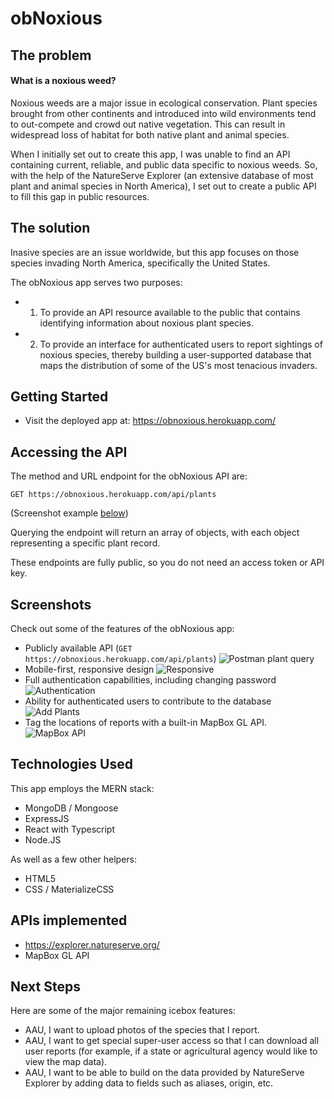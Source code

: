 # obNoxious

## The problem

#### What is a noxious weed? 

Noxious weeds are a major issue in ecological conservation. Plant species brought from other continents and introduced into wild environments tend to out-compete and crowd out native vegetation. This can result in widespread loss of habitat for both native plant and animal species. 

When I initially set out to create this app, I was unable to find an API containing current, reliable, and public data specific to noxious weeds. So, with the help of the NatureServe Explorer (an extensive database of most plant and animal species in North America), I set out to create a public API to fill this gap in public resources. 

## The solution

Inasive species are an issue worldwide, but this app focuses on those species invading North America, specifically the United States. 

The obNoxious app serves two purposes: 

* 1) To provide an API resource available to the public that contains identifying information about noxious plant species. 
* 2) To provide an interface for authenticated users to report sightings of noxious species, thereby building a user-supported database that maps the distribution of some of the US's most tenacious invaders.

## Getting Started

* Visit the deployed app at: https://obnoxious.herokuapp.com/

## Accessing the API

The method and URL endpoint for the obNoxious API are: 

```
GET https://obnoxious.herokuapp.com/api/plants
```

(Screenshot example [below](#screenshots))

Querying the endpoint will return an array of objects, with each object representing a specific plant record. 

These endpoints are fully public, so you do not need an access token or API key. 

## Screenshots

Check out some of the features of the obNoxious app: 

* Publicly available API (`GET https://obnoxious.herokuapp.com/api/plants`)
![Postman plant query](https://i.imgur.com/I16Ul80.png)
* Mobile-first, responsive design
![Responsive](https://i.imgur.com/Cnut0Rd.png)
* Full authentication capabilities, including changing password
![Authentication](https://i.imgur.com/V3RktZH.png)
* Ability for authenticated users to contribute to the database
![Add Plants](https://i.imgur.com/huWMlvN.png)
* Tag the locations of reports with a built-in MapBox GL API. 
![MapBox API](https://i.imgur.com/8KmG9lW.png)

## Technologies Used

This app employs the MERN stack: 

* MongoDB / Mongoose
* ExpressJS
* React with Typescript
* Node.JS

As well as a few other helpers: 

* HTML5
* CSS / MaterializeCSS

## APIs implemented 

* https://explorer.natureserve.org/ 
* MapBox GL API

## Next Steps 

Here are some of the major remaining icebox features: 

* AAU, I want to upload photos of the species that I report. 
* AAU, I want to get special super-user access so that I can download all user reports (for example, if a state or agricultural agency would like to view the map data).
* AAU, I want to be able to build on the data provided by NatureServe Explorer by adding data to fields such as aliases, origin, etc. 
